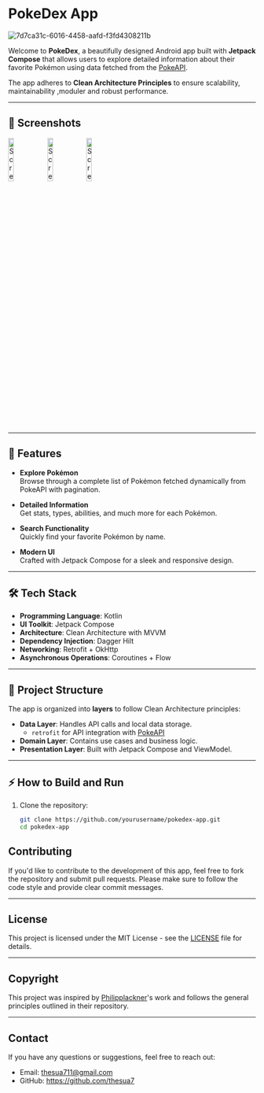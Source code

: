 # PokeDex App  

![7d7ca31c-6016-4458-aafd-f3fd4308211b](https://github.com/user-attachments/assets/38111245-4d03-441d-8e8d-5877d11abfb1)

Welcome to **PokeDex**, a beautifully designed Android app built with **Jetpack Compose** that allows users to explore detailed information about their favorite Pokémon using data fetched from the [PokeAPI](https://pokeapi.co/).  

The app adheres to **Clean Architecture Principles** to ensure scalability, maintainability ,moduler and robust performance.  

---



## 📸 Screenshots  
<img src="https://github.com/user-attachments/assets/c46176fa-9dca-49ea-b397-2e6360875f1d" alt="Screenshot 1" width="15%"/>  
<img src="https://github.com/user-attachments/assets/274cc8b0-52e3-4880-8d92-74d7a076d35f" alt="Screenshot 3" width="15%"/>  
<img src="https://github.com/user-attachments/assets/d02e9202-7bec-4865-acef-1940a83f3857" alt="Screenshot 2" width="15%"/> 






---

## 🚀 Features  
- **Explore Pokémon**  
  Browse through a complete list of Pokémon fetched dynamically from PokeAPI with pagination.  

- **Detailed Information**  
  Get stats, types, abilities, and much more for each Pokémon.  

- **Search Functionality**  
  Quickly find your favorite Pokémon by name.  

- **Modern UI**  
  Crafted with Jetpack Compose for a sleek and responsive design.  

---

## 🛠️ Tech Stack  
- **Programming Language**: Kotlin  
- **UI Toolkit**: Jetpack Compose  
- **Architecture**: Clean Architecture with MVVM  
- **Dependency Injection**: Dagger Hilt  
- **Networking**: Retrofit + OkHttp  
- **Asynchronous Operations**: Coroutines + Flow  

---

## 📂 Project Structure  

The app is organized into **layers** to follow Clean Architecture principles:  

- **Data Layer**: Handles API calls and local data storage.  
  - `retrofit` for API integration with [PokeAPI](https://pokeapi.co/)  
- **Domain Layer**: Contains use cases and business logic.  
- **Presentation Layer**: Built with Jetpack Compose and ViewModel.  

---

## ⚡ How to Build and Run  

1. Clone the repository:  
   ```bash
   git clone https://github.com/yourusername/pokedex-app.git
   cd pokedex-app


## Contributing
If you'd like to contribute to the development of this app, feel free to fork the repository and submit pull requests. Please make sure to follow the code style and provide clear commit messages.

---

## License
This project is licensed under the MIT License - see the [LICENSE](LICENSE) file for details.

---

## Copyright

This project was inspired by [Philipplackner](https://github.com/philipplackner)'s work and follows the general principles outlined in their repository.

---

## Contact

If you have any questions or suggestions, feel free to reach out:

- Email: thesua711@gmail.com
- GitHub: https://github.com/thesua7
